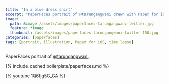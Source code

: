 ```yaml
---
title: "In a blue dress shirt"
excerpt: "PaperFaces portrait of @tarungangwani drawn with Paper for iOS on an iPad."
image: 
  path: &image /assets/images/paperfaces-tarungangwani-twitter.jpg 
  feature: *image
  thumbnail: /assets/images/paperfaces-tarungangwani-twitter-150.jpg
categories: [paperfaces]
tags: [portrait, illustration, Paper for iOS, time lapse]
---
```


PaperFaces portrait of [@tarungangwani](https://twitter.com/tarungangwani).

{% include_cached boilerplate/paperfaces.md %}

{% youtube 1Q6fjg5G_GA %}
